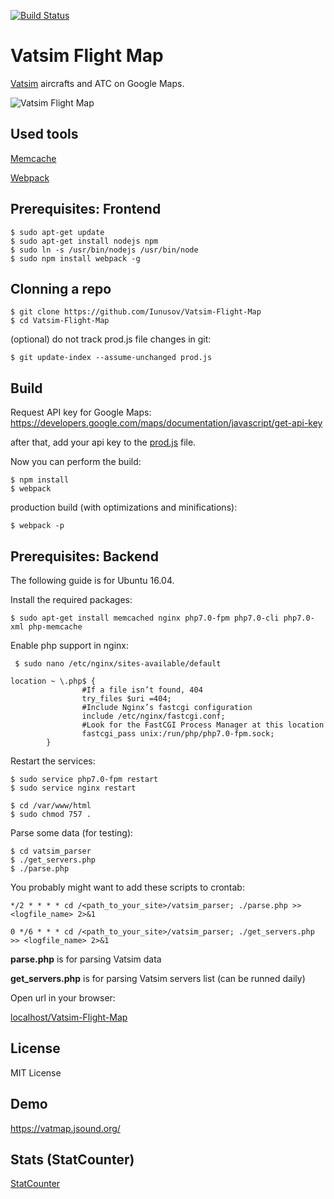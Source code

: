 [![Build Status](https://travis-ci.org/Iunusov/Vatsim-Flight-Map.svg?branch=master)](https://travis-ci.org/Iunusov/Vatsim-Flight-Map)

# Vatsim Flight Map
[Vatsim](https://wikipedia.org/wiki/VATSIM) aircrafts and ATC on Google Maps.

![Vatsim Flight Map](https://raw.githubusercontent.com/Iunusov/Vatsim-Flight-Map/master/img/mobileview.png "Vatsim Flight Map")

## Used tools
[Memcache](http://php.net/manual/ru/book.memcache.php)

[Webpack](https://webpack.github.io/docs/tutorials/getting-started/)

## Prerequisites: Frontend

    $ sudo apt-get update
    $ sudo apt-get install nodejs npm
    $ sudo ln -s /usr/bin/nodejs /usr/bin/node
    $ sudo npm install webpack -g

## Clonning a repo

    $ git clone https://github.com/Iunusov/Vatsim-Flight-Map
    $ cd Vatsim-Flight-Map

(optional) do not track prod.js file changes in git:

    $ git update-index --assume-unchanged prod.js

## Build

Request API key for Google Maps:
https://developers.google.com/maps/documentation/javascript/get-api-key

after that, add your api key to the [prod.js](https://github.com/Iunusov/Vatsim-Flight-Map/blob/master/prod.js) file.

Now you can perform the build:

    $ npm install
    $ webpack

production build (with optimizations and minifications):

    $ webpack -p

## Prerequisites: Backend

The following guide is for Ubuntu 16.04.

Install the required packages:

    $ sudo apt-get install memcached nginx php7.0-fpm php7.0-cli php7.0-xml php-memcache

Enable php support in nginx:

     $ sudo nano /etc/nginx/sites-available/default

```
location ~ \.php$ {
                #If a file isn’t found, 404
                try_files $uri =404;
                #Include Nginx’s fastcgi configuration
                include /etc/nginx/fastcgi.conf;
                #Look for the FastCGI Process Manager at this location
                fastcgi_pass unix:/run/php/php7.0-fpm.sock;
        }
```

Restart the services:

    $ sudo service php7.0-fpm restart
    $ sudo service nginx restart
    
    $ cd /var/www/html
    $ sudo chmod 757 .

Parse some data (for testing):

    $ cd vatsim_parser
    $ ./get_servers.php
    $ ./parse.php

You probably might want to add these scripts to crontab:
```
*/2 * * * * cd /<path_to_your_site>/vatsim_parser; ./parse.php >> <logfile_name> 2>&1

0 */6 * * * cd /<path_to_your_site>/vatsim_parser; ./get_servers.php >> <logfile_name> 2>&1
```
**parse.php** is for parsing Vatsim data

**get_servers.php** is for parsing Vatsim servers list (can be runned daily)

Open url in your browser:

[localhost/Vatsim-Flight-Map](http://localhost/Vatsim-Flight-Map)

## License

MIT License

## Demo

https://vatmap.jsound.org/

## Stats (StatCounter)

[StatCounter](http://statcounter.com/p10266561/summary/?guest=1)



